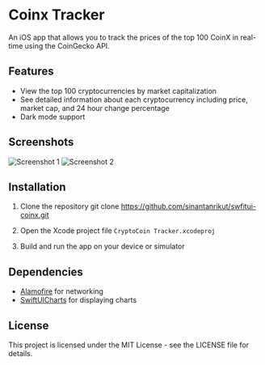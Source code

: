 # Coinx Tracker

An iOS app that allows you to track the prices of the top 100 CoinX in real-time using the CoinGecko API. 

## Features

- View the top 100 cryptocurrencies by market capitalization
- See detailed information about each cryptocurrency including price, market cap, and 24 hour change percentage
- Dark mode support

## Screenshots

![Screenshot 1](screenshots/screenshot1.png)
![Screenshot 2](screenshots/screenshot2.png)

## Installation

1. Clone the repository
git clone https://github.com/sinantanrikut/swfitui-coinx.git

2. Open the Xcode project file `CryptoCoin Tracker.xcodeproj`
3. Build and run the app on your device or simulator

## Dependencies

- [Alamofire](https://github.com/Alamofire/Alamofire) for networking
- [SwiftUICharts](https://github.com/AppPear/ChartView) for displaying charts

## License

This project is licensed under the MIT License - see the LICENSE file for details.
